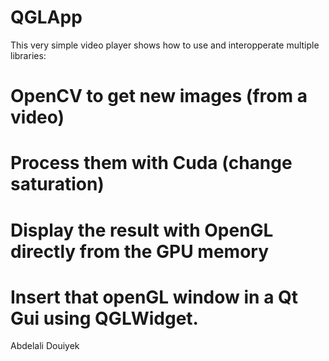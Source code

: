 # QGLApp
This very simple video player shows how to use and interopperate multiple libraries: 

  # OpenCV to get new images (from a video)
   
  # Process them with Cuda (change saturation)
   
  # Display the result with OpenGL directly from the GPU memory
   
  # Insert that openGL window in a Qt Gui using QGLWidget.
   
   Abdelali Douiyek
